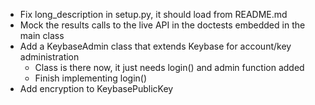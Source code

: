 * Fix long_description in setup.py, it should load from README.md
* Mock the results calls to the live API in the doctests embedded in the main class
* Add a KeybaseAdmin class that extends Keybase for account/key administration
   * Class is there now, it just needs login() and admin function added
   * Finish implementing login()
* Add encryption to KeybasePublicKey